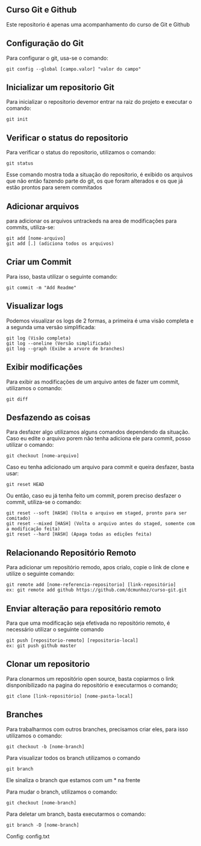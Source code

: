 ## Curso Git e Github

Este repositorio é apenas uma acompanhamento do curso de Git e Github

## Configuração do Git
Para configurar o git, usa-se o comando:
```
git config --global [campo.valor] "valor do campo"
```

## Inicializar um repositorio Git
Para inicializar o repositorio devemor entrar na raiz do projeto e executar o comando:
```
git init
```

## Verificar o status do repositorio
Para verificar o status do repositorio, utilizamos o comando:
```
git status
```
Esse comando mostra toda a situação do repositorio, é exibido os arquivos que não então fazendo parte do git, os que foram alterados e os que já estão prontos para serem commitados

## Adicionar arquivos
para adicionar os arquivos untrackeds na area de modificações para commits, utiliza-se:
```
git add [nome-arquivo]
git add [.] (adiciona todos os arquivos)
```

## Criar um Commit
Para isso, basta utilizar o seguinte comando:
```
git commit -m "Add Readme"
```

## Visualizar logs
Podemos visualizar os logs de 2 formas, a primeira é uma visão completa e a segunda uma versão simplificada:
```
git log (Visão completa)
git log --oneline (Versão simplificada)
git log --graph (Exibe a arvore de branches)
```

## Exibir modificações
Para exibir as modificações de um arquivo antes de fazer um commit, utilizamos o comando:
```
git diff
```

## Desfazendo as coisas
Para desfazer algo utilizamos alguns comandos dependendo da situação.
Caso eu edite o arquivo porem não tenha adiciona ele para commit, posso utilizar o comando:
```
git checkout [nome-arquivo]
```

Caso eu tenha adicionado um arquivo para commit e queira desfazer, basta usar:
```
git reset HEAD
```

Ou então, caso eu já tenha feito um commit, porem preciso desfazer o commit, utiliza-se o comando:
```
git reset --soft [HASH] (Volta o arquivo em staged, pronto para ser comitado)
git reset --mixed [HASH] (Volta o arquivo antes do staged, somente com a modificação feita)
git reset --hard [HASH] (Apaga todas as edições feita)
```

## Relacionando Repositório Remoto
Para adicionar um repositório remodo, apos crialo, copie o link de clone e utilize o seguinte comando:
```
git remote add [nome-referencia-repositorio] [link-repositório]
ex: git remote add github https://github.com/dcmunhoz/curso-git.git
```

## Enviar alteração para repositório remoto
Para que uma modificação seja efetivada no repositório remoto, é necessário utilizar o seguinte comando
```
git push [repositorio-remoto] [repositorio-local]
ex: git push github master
```

## Clonar um repositorio
Para clonarmos um repositório open source, basta copiarmos o link disnponibilizado na pagina do repositório e executarmos o comando;
```
git clone [link-repositório] [nome-pasta-local]
```

## Branches
Para trabalharmos com outros branches, precisamos criar eles, para isso utilizamos o comando:
```
git checkout -b [nome-branch]
```

Para visualizar todos os branch utilizamos o comando
```
git branch
```
Ele sinaliza o branch que estamos com um * na frente

Para mudar o branch, utilizamos o comando:
```
git checkout [nome-branch]
```

Para deletar um branch, basta executarmos o comando:
```
git branch -D [nome-branch]
```

Config: config.txt